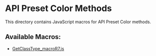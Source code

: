 # API Preset Color Methods

This directory contains JavaScript macros for API Preset Color methods.

## Available Macros:

- [GetClassType_macroR7.js](GetClassType_macroR7.js)
